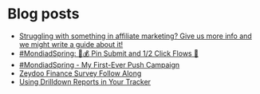 # Blog posts
<!-- BLOG-POST-LIST:START -->
- [Struggling with something in affiliate marketing? Give us more info and we might write a guide about it!](https://afflift.com/f/threads/struggling-with-something-in-affiliate-marketing-give-us-more-info-and-we-might-write-a-guide-about-it.10464/)
- [#MondiadSpring: 💸💰 Pin Submit and 1/2 Click Flows 🚀](https://afflift.com/f/threads/mondiadspring-%F0%9F%92%B8%F0%9F%92%B0-pin-submit-and-1-2-click-flows-%F0%9F%9A%80.10455/)
- [#MondiadSpring - My First-Ever Push Campaign](https://afflift.com/f/threads/mondiadspring-my-first-ever-push-campaign.10463/)
- [Zeydoo Finance Survey Follow Along](https://afflift.com/f/threads/zeydoo-finance-survey-follow-along.10174/)
- [Using Drilldown Reports in Your Tracker](https://afflift.com/f/threads/using-drilldown-reports-in-your-tracker.10462/)
<!-- BLOG-POST-LIST:END -->
